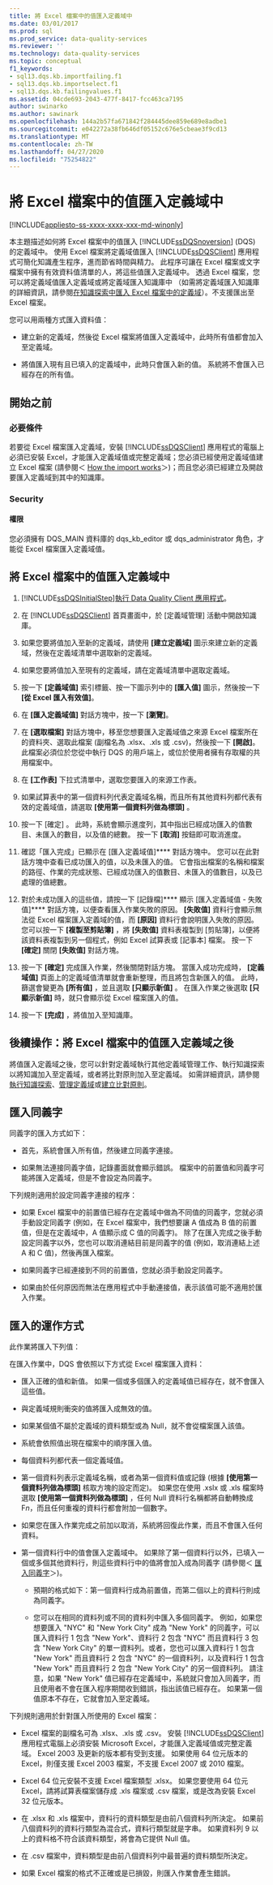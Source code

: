 ```yaml
---
title: 將 Excel 檔案中的值匯入定義域中
ms.date: 03/01/2017
ms.prod: sql
ms.prod_service: data-quality-services
ms.reviewer: ''
ms.technology: data-quality-services
ms.topic: conceptual
f1_keywords:
- sql13.dqs.kb.importfailing.f1
- sql13.dqs.kb.importselect.f1
- sql13.dqs.kb.failingvalues.f1
ms.assetid: 04cde693-2043-477f-8417-fcc463ca7195
author: swinarko
ms.author: sawinark
ms.openlocfilehash: 144a2b57fa671842f284445dee859e689e8adbe1
ms.sourcegitcommit: e042272a38fb646df05152c676e5cbeae3f9cd13
ms.translationtype: MT
ms.contentlocale: zh-TW
ms.lasthandoff: 04/27/2020
ms.locfileid: "75254822"
---
```

# <a name="import-values-from-an-excel-file-into-a-domain"></a>將 Excel 檔案中的值匯入定義域中

[!INCLUDE[appliesto-ss-xxxx-xxxx-xxx-md-winonly](../includes/appliesto-ss-xxxx-xxxx-xxx-md-winonly.md)]

  本主題描述如何將 Excel 檔案中的值匯入 [!INCLUDE[ssDQSnoversion](../includes/ssdqsnoversion-md.md)] (DQS) 的定義域中。 使用 Excel 檔案將定義域值匯入 [!INCLUDE[ssDQSClient](../includes/ssdqsclient-md.md)] 應用程式可簡化知識產生程序，進而節省時間與精力。 此程序可讓在 Excel 檔案或文字檔案中擁有有效資料值清單的人，將這些值匯入定義域中。 透過 Excel 檔案，您可以將定義域值匯入定義域或將定義域匯入知識庫中 （如需將定義域匯入知識庫的詳細資訊，請參閱[在知識探索中匯入 Excel 檔案中的定義域](../data-quality-services/import-domains-from-an-excel-file-in-knowledge-discovery.md)）。不支援匯出至 Excel 檔案。  
  
 您可以用兩種方式匯入資料值：  
  
-   建立新的定義域，然後從 Excel 檔案將值匯入定義域中，此時所有值都會加入至定義域。  
  
-   將值匯入現有且已填入的定義域中，此時只會匯入新的值。 系統將不會匯入已經存在的所有值。  
  
##  <a name="before-you-begin"></a><a name="BeforeYouBegin"></a> 開始之前  
  
###  <a name="prerequisites"></a><a name="Prerequisites"></a> 必要條件  
 若要從 Excel 檔案匯入定義域，安裝 [!INCLUDE[ssDQSClient](../includes/ssdqsclient-md.md)] 應用程式的電腦上必須已安裝 Excel，才能匯入定義域值或完整定義域；您必須已經使用定義域值建立 Excel 檔案 (請參閱＜ [How the import works](#How)＞)；而且您必須已經建立及開啟要匯入定義域到其中的知識庫。  
  
###  <a name="security"></a><a name="Security"></a> Security  
  
####  <a name="permissions"></a><a name="Permissions"></a> 權限  
 您必須擁有 DQS_MAIN 資料庫的 dqs_kb_editor 或 dqs_administrator 角色，才能從 Excel 檔案匯入定義域值。  
  
##  <a name="import-values-from-an-excel-file-into-a-domain"></a><a name="Import"></a>將 Excel 檔案中的值匯入定義域中  
  
1.  [!INCLUDE[ssDQSInitialStep](../includes/ssdqsinitialstep-md.md)][執行 Data Quality Client 應用程式](../data-quality-services/run-the-data-quality-client-application.md)。  
  
2.  在 [!INCLUDE[ssDQSClient](../includes/ssdqsclient-md.md)] 首頁畫面中，於 [定義域管理] 活動中開啟知識庫。  
  
3.  如果您要將值加入至新的定義域，請使用 **[建立定義域]** 圖示來建立新的定義域，然後在定義域清單中選取新的定義域。  
  
4.  如果您要將值加入至現有的定義域，請在定義域清單中選取定義域。  
  
5.  按一下 **[定義域值]** 索引標籤、按一下圖示列中的 **[匯入值]** 圖示，然後按一下 **[從 Excel 匯入有效值]**。  
  
6.  在 **[匯入定義域值]** 對話方塊中，按一下 **[瀏覽]**。  
  
7.  在 **[選取檔案]** 對話方塊中，移至您想要匯入定義域值之來源 Excel 檔案所在的資料夾、選取此檔案 (副檔名為 .xlsx、.xls 或 .csv)，然後按一下 **[開啟]**。 此檔案必須位於您從中執行 DQS 的用戶端上，或位於使用者擁有存取權的共用檔案中。  
  
8.  在 **[工作表]** 下拉式清單中，選取您要匯入的來源工作表。  
  
9. 如果試算表中的第一個資料列代表定義域名稱，而且所有其他資料列都代表有效的定義域值，請選取 **[使用第一個資料列做為標頭]** 。  
  
10. 按一下 [確定]  。 此時，系統會顯示進度列，其中指出已經成功匯入的值數目、未匯入的數目，以及值的總數。 按一下 **[取消]** 按鈕即可取消進度。  
  
11. 確認「匯入完成」已顯示在 [匯入定義域值]**** 對話方塊中。 您可以在此對話方塊中查看已成功匯入的值，以及未匯入的值。 它會指出檔案的名稱和檔案的路徑、作業的完成狀態、已經成功匯入的值數目、未匯入的值數目，以及已處理的值總數。  
  
12. 對於未成功匯入的這些值，請按一下 [記錄檔]**** 顯示 [匯入定義域值 - 失敗值]**** 對話方塊，以便查看匯入作業失敗的原因。 **[失敗值]** 資料行會顯示無法從 Excel 檔案匯入定義域的值，而 **[原因]** 資料行會說明匯入失敗的原因。 您可以按一下 **[複製至剪貼簿]** ，將 **[失敗值]** 資料表複製到 [剪貼簿]，以便將該資料表複製到另一個程式，例如 Excel 試算表或 [記事本] 檔案。 按一下 **[確定]** 關閉 **[失敗值]** 對話方塊。  
  
13. 按一下 **[確定]** 完成匯入作業，然後關閉對話方塊。 當匯入成功完成時， **[定義域值]** 頁面上的定義域值清單就會重新整理，而且將包含新匯入的值。 此時，篩選會變更為 **[所有值]** ，並且選取 **[只顯示新值]** 。 在匯入作業之後選取 **[只顯示新值]** 時，就只會顯示從 Excel 檔案匯入的值。  
  
14. 按一下 **[完成]** ，將值加入至知識庫。  
  
##  <a name="follow-up-after-importing-values-from-an-excel-file-into-a-domain"></a><a name="FollowUp"></a>後續操作：將 Excel 檔案中的值匯入定義域之後  
 將值匯入定義域之後，您可以針對定義域執行其他定義域管理工作、執行知識探索以將知識加入至定義域，或者將比對原則加入至定義域。 如需詳細資訊，請參閱[執行知識探索](../data-quality-services/perform-knowledge-discovery.md)、[管理定義域](../data-quality-services/managing-a-domain.md)或[建立比對原則](../data-quality-services/create-a-matching-policy.md)。  
  
##  <a name="importing-synonyms"></a><a name="Synonyms"></a>匯入同義字  
 同義字的匯入方式如下：  
  
-   首先，系統會匯入所有值，然後建立同義字連接。  
  
-   如果無法連接同義字值，記錄畫面就會顯示錯誤。 檔案中的前置值和同義字可能將匯入定義域，但是不會設定為同義字。  
  
 下列規則適用於設定同義字連接的程序：  
  
-   如果 Excel 檔案中的前置值已經存在定義域中做為不同值的同義字，您就必須手動設定同義字 (例如，在 Excel 檔案中，我們想要讓 A 值成為 B 值的前置值，但是在定義域中，A 值顯示成 C 值的同義字)。 除了在匯入完成之後手動設定同義字以外，您也可以取消連結目前是同義字的值 (例如，取消連結上述 A 和 C 值)，然後再匯入檔案。  
  
-   如果同義字已經連接到不同的前置值，您就必須手動設定同義字。  
  
-   如果由於任何原因而無法在應用程式中手動連接值，表示該值可能不適用於匯入作業。  
  
##  <a name="how-the-import-works"></a><a name="How"></a>匯入的運作方式  
 此作業將匯入下列值：  
  
 在匯入作業中，DQS 會依照以下方式從 Excel 檔案匯入資料：  
  
-   匯入正確的值和新值。 如果一個或多個匯入的定義域值已經存在，就不會匯入這些值。  
  
-   與定義域規則衝突的值將匯入成無效的值。  
  
-   如果某個值不屬於定義域的資料類型或為 Null，就不會從檔案匯入該值。  
  
-   系統會依照值出現在檔案中的順序匯入值。  
  
-   每個資料列都代表一個定義域值。  
  
-   第一個資料列表示定義域名稱，或者為第一個資料值或記錄 (根據 **[使用第一個資料列做為標頭]** 核取方塊的設定而定)。 如果您在使用 .xslx 或 .xls 檔案時選取 **[使用第一個資料列做為標頭]** ，任何 Null 資料行名稱都將自動轉換成 F*n*，而且任何重複的資料行都會附加一個數字。  
  
-   如果您在匯入作業完成之前加以取消，系統將回復此作業，而且不會匯入任何資料。  
  
-   第一個資料行中的值會匯入定義域中。 如果除了第一個資料行以外，已填入一個或多個其他資料行，則這些資料行中的值將會加入成為同義字 (請參閱＜ [匯入同義字](#Synonyms)＞)。  
  
    -   預期的格式如下：第一個資料行成為前置值，而第二個以上的資料行則成為同義字。  
  
    -   您可以在相同的資料列或不同的資料列中匯入多個同義字。 例如，如果您想要匯入 "NYC" 和 "New York City" 成為 "New York" 的同義字，可以匯入資料行 1 包含 "New York"、資料行 2 包含 "NYC" 而且資料行 3 包含 "New York City" 的單一資料列。或者，您也可以匯入資料行 1 包含 "New York" 而且資料行 2 包含 "NYC" 的一個資料列，以及資料行 1 包含 "New York" 而且資料行 2 包含 "New York City" 的另一個資料列。 請注意，如果 "New York" 值已經存在定義域中，系統就只會加入同義字，而且使用者不會在匯入程序期間收到錯誤，指出該值已經存在。 如果第一個值原本不存在，它就會加入至定義域。  
  
 下列規則適用於針對匯入所使用的 Excel 檔案：  
  
-   Excel 檔案的副檔名可為 .xlsx、.xls 或 .csv。 安裝 [!INCLUDE[ssDQSClient](../includes/ssdqsclient-md.md)] 應用程式電腦上必須安裝 Microsoft Excel，才能匯入定義域值或完整定義域。 Excel 2003 及更新的版本都有受到支援。 如果使用 64 位元版本的 Excel，則僅支援 Excel 2003 檔案，不支援 Excel 2007 或 2010 檔案。  
  
-   Excel 64 位元安裝不支援 Excel 檔案類型 .xlsx。 如果您要使用 64 位元 Excel，請將試算表檔案儲存成 .xls 檔案或 .csv 檔案，或是改為安裝 Excel 32 位元版本。  
  
-   在 .xlsx 和 .xls 檔案中，資料行的資料類型是由前八個資料列所決定。 如果前八個資料列的資料行類型為混合式，資料行類型就是字串。 如果資料列 9 以上的資料格不符合該資料類型，將會為它提供 Null 值。  
  
-   在 .csv 檔案中，資料類型是由前八個資料列中最普遍的資料類型所決定。  
  
-   如果 Excel 檔案的格式不正確或是已損毀，則匯入作業會產生錯誤。  
  
  

